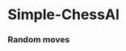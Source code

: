 # Simple-ChessAI
<!-- Used to get images -->
<base href="https://chessboardjs.com/" />
<h3 class="board">
Random moves
</h3>
<div id="board" class="board"></div>
<br>
<div class="info">
    <div id="move-history" class="move-history">
    </div>
</div>
